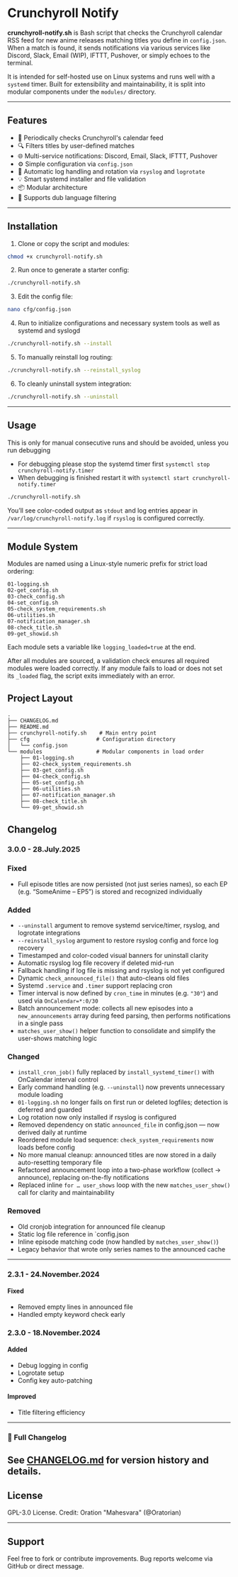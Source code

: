 # Crunchyroll Notify

**crunchyroll-notify.sh** is Bash script that checks the Crunchyroll calendar RSS feed for new anime releases matching titles you define in `config.json`. When a match is found, it sends notifications via various services like Discord, Slack, Email (WIP), IFTTT, Pushover, or simply echoes to the terminal.

It is intended for self-hosted use on Linux systems and runs well with a `systemd` timer. Built for extensibility and maintainability, it is split into modular components under the `modules/` directory.

---

## Features

* 🔁 Periodically checks Crunchyroll's calendar feed
* 🔍 Filters titles by user-defined matches
* 🌐 Multi-service notifications: Discord, Email, Slack, IFTTT, Pushover
* ⚙️ Simple configuration via `config.json`
* 📜 Automatic log handling and rotation via `rsyslog` and `logrotate`
* 💡 Smart systemd installer and file validation
* 📦 Modular architecture
* 💬 Supports dub language filtering

---

## Installation

1. Clone or copy the script and modules:

```bash
chmod +x crunchyroll-notify.sh
```

2. Run once to generate a starter config:

```bash
./crunchyroll-notify.sh
```

3. Edit the config file:

```bash
nano cfg/config.json
```

4. Run to initialize configurations and necessary system tools as well as systemd and syslogd

```bash
./crunchyroll-notify.sh --install
```

5. To manually reinstall log routing:

```bash
./crunchyroll-notify.sh --reinstall_syslog
```

6. To cleanly uninstall system integration:

```bash
./crunchyroll-notify.sh --uninstall
```

---

## Usage

This is only for manual consecutive runs and should be avoided, unless you run debugging
- For debugging please stop the systemd timer first `systemctl stop crunchyroll-notify.timer`
- When debugging is finished restart it with `systemctl start crunchyroll-notify.timer`

```bash
./crunchyroll-notify.sh
```

You’ll see color-coded output as `stdout` and log entries appear in `/var/log/crunchyroll-notify.log` if `rsyslog` is configured correctly.

---

## Module System

Modules are named using a Linux-style numeric prefix for strict load ordering:

```
01-logging.sh
02-get_config.sh
03-check_config.sh
04-set_config.sh
05-check_system_requirements.sh
06-utilities.sh
07-notification_manager.sh
08-check_title.sh
09-get_showid.sh
```

Each module sets a variable like `logging_loaded=true` at the end.

After all modules are sourced, a validation check ensures all required modules were loaded correctly. If any module fails to load or does not set its `_loaded` flag, the script exits immediately with an error.


## Project Layout

```text
.
├── CHANGELOG.md
├── README.md
├── crunchyroll-notify.sh    # Main entry point
├── cfg                     # Configuration directory
│   └── config.json
└── modules                 # Modular components in load order
    ├── 01-logging.sh
    ├── 02-check_system_requirements.sh
    ├── 03-get_config.sh
    ├── 04-check_config.sh
    ├── 05-set_config.sh
    ├── 06-utilities.sh
    ├── 07-notification_manager.sh
    ├── 08-check_title.sh
    └── 09-get_showid.sh
```

## Changelog

### 3.0.0 - 28.July.2025

### Fixed
- Full episode titles are now persisted (not just series names), so each EP (e.g. “SomeAnime – EP5”) is stored and recognized individually

### Added

- `--uninstall` argument to remove systemd service/timer, rsyslog, and logrotate integrations
- `--reinstall_syslog` argument to restore rsyslog config and force log recovery
- Timestamped and color-coded visual banners for uninstall clarity
- Automatic rsyslog log file recovery if deleted mid-run
- Fallback handling if log file is missing and rsyslog is not yet configured
- Dynamic `check_announced_file()` that auto-cleans old files
- Systemd `.service` and `.timer` support replacing cron
- Timer interval is now defined by `cron_time` in minutes (e.g. `"30"`) and used via `OnCalendar=*:0/30`
- Batch announcement mode: collects all new episodes into a `new_announcements` array during feed parsing, then performs notifications in a single pass
- `matches_user_show()` helper function to consolidate and simplify the user-shows matching logic

### Changed

- `install_cron_job()` fully replaced by `install_systemd_timer()` with OnCalendar interval control
- Early command handling (e.g. `--uninstall`) now prevents unnecessary module loading
- `01-logging.sh` no longer fails on first run or deleted logfiles; detection is deferred and guarded
- Log rotation now only installed if rsyslog is configured
- Removed dependency on static `announced_file` in config.json — now derived daily at runtime
- Reordered module load sequence: `check_system_requirements` now loads before config
- No more manual cleanup: announced titles are now stored in a daily auto-resetting temporary file
- Refactored announcement loop into a two-phase workflow (collect → announce), replacing on-the-fly notifications
- Replaced inline `for … user_shows` loop with the new `matches_user_show()` call for clarity and maintainability

### Removed

- Old cronjob integration for announced file cleanup
- Static log file reference in `config.json
- Inline episode matching code (now handled by `matches_user_show()`)
- Legacy behavior that wrote only series names to the announced cache
---

### 2.3.1 - 24.November.2024

#### Fixed

* Removed empty lines in announced file
* Handled empty keyword check early

### 2.3.0 - 18.November.2024

#### Added

* Debug logging in config
* Logrotate setup
* Config key auto-patching

#### Improved

* Title filtering efficiency
---

### 📄 Full Changelog

See [CHANGELOG.md](CHANGELOG.md) for version history and details.
---

## License

GPL-3.0 License. Credit: Oration "Mahesvara" (@Oratorian)

---

## Support

Feel free to fork or contribute improvements. Bug reports welcome via GitHub or direct message.